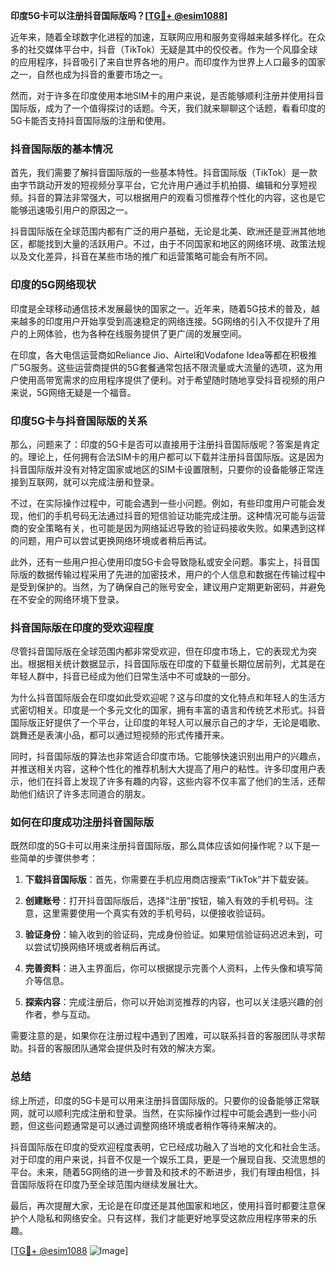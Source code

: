 **印度5G卡可以注册抖音国际版吗？[[TG💪+ @esim1088](https://t.me/s/esim1088)]**

近年来，随着全球数字化进程的加速，互联网应用和服务变得越来越多样化。在众多的社交媒体平台中，抖音（TikTok）无疑是其中的佼佼者。作为一个风靡全球的应用程序，抖音吸引了来自世界各地的用户。而印度作为世界上人口最多的国家之一，自然也成为抖音的重要市场之一。

然而，对于许多在印度使用本地SIM卡的用户来说，是否能够顺利注册并使用抖音国际版，成为了一个值得探讨的话题。今天，我们就来聊聊这个话题，看看印度的5G卡能否支持抖音国际版的注册和使用。

### 抖音国际版的基本情况

首先，我们需要了解抖音国际版的一些基本特性。抖音国际版（TikTok）是一款由字节跳动开发的短视频分享平台，它允许用户通过手机拍摄、编辑和分享短视频。抖音的算法非常强大，可以根据用户的观看习惯推荐个性化的内容，这也是它能够迅速吸引用户的原因之一。

抖音国际版在全球范围内都有广泛的用户基础，无论是北美、欧洲还是亚洲其他地区，都能找到大量的活跃用户。不过，由于不同国家和地区的网络环境、政策法规以及文化差异，抖音在某些市场的推广和运营策略可能会有所不同。

### 印度的5G网络现状

印度是全球移动通信技术发展最快的国家之一。近年来，随着5G技术的普及，越来越多的印度用户开始享受到高速稳定的网络连接。5G网络的引入不仅提升了用户的上网体验，也为各种在线服务提供了更广阔的发展空间。

在印度，各大电信运营商如Reliance Jio、Airtel和Vodafone Idea等都在积极推广5G服务。这些运营商提供的5G套餐通常包括不限流量或大流量的选项，这为用户使用高带宽需求的应用程序提供了便利。对于希望随时随地享受抖音视频的用户来说，5G网络无疑是一个福音。

### 印度5G卡与抖音国际版的关系

那么，问题来了：印度的5G卡是否可以直接用于注册抖音国际版呢？答案是肯定的。理论上，任何拥有合法SIM卡的用户都可以下载并注册抖音国际版。这是因为抖音国际版并没有对特定国家或地区的SIM卡设置限制，只要你的设备能够正常连接到互联网，就可以完成注册和登录。

不过，在实际操作过程中，可能会遇到一些小问题。例如，有些印度用户可能会发现，他们的手机号码无法通过抖音的短信验证功能完成注册。这种情况可能与运营商的安全策略有关，也可能是因为网络延迟导致的验证码接收失败。如果遇到这样的问题，用户可以尝试更换网络环境或者稍后再试。

此外，还有一些用户担心使用印度5G卡会导致隐私或安全问题。事实上，抖音国际版的数据传输过程采用了先进的加密技术，用户的个人信息和数据在传输过程中是受到保护的。当然，为了确保自己的账号安全，建议用户定期更新密码，并避免在不安全的网络环境下登录。

### 抖音国际版在印度的受欢迎程度

尽管抖音国际版在全球范围内都非常受欢迎，但在印度市场上，它的表现尤为突出。根据相关统计数据显示，抖音国际版在印度的下载量长期位居前列，尤其是在年轻人群中，抖音已经成为他们日常生活中不可或缺的一部分。

为什么抖音国际版会在印度如此受欢迎呢？这与印度的文化特点和年轻人的生活方式密切相关。印度是一个多元文化的国家，拥有丰富的语言和传统艺术形式。抖音国际版正好提供了一个平台，让印度的年轻人可以展示自己的才华，无论是唱歌、跳舞还是表演小品，都可以通过短视频的形式传播开来。

同时，抖音国际版的算法也非常适合印度市场。它能够快速识别出用户的兴趣点，并推送相关内容，这种个性化的推荐机制大大提高了用户的粘性。许多印度用户表示，他们在抖音上发现了许多有趣的内容，这些内容不仅丰富了他们的生活，还帮助他们结识了许多志同道合的朋友。

### 如何在印度成功注册抖音国际版

既然印度的5G卡可以用来注册抖音国际版，那么具体应该如何操作呢？以下是一些简单的步骤供参考：

1. **下载抖音国际版**：首先，你需要在手机应用商店搜索“TikTok”并下载安装。
   
2. **创建账号**：打开抖音国际版后，选择“注册”按钮，输入有效的手机号码。注意，这里需要使用一个真实有效的手机号码，以便接收验证码。

3. **验证身份**：输入收到的验证码，完成身份验证。如果短信验证码迟迟未到，可以尝试切换网络环境或者稍后再试。

4. **完善资料**：进入主界面后，你可以根据提示完善个人资料，上传头像和填写简介等信息。

5. **探索内容**：完成注册后，你可以开始浏览推荐的内容，也可以关注感兴趣的创作者，参与互动。

需要注意的是，如果你在注册过程中遇到了困难，可以联系抖音的客服团队寻求帮助。抖音的客服团队通常会提供及时有效的解决方案。

### 总结

综上所述，印度的5G卡是可以用来注册抖音国际版的。只要你的设备能够正常联网，就可以顺利完成注册和登录。当然，在实际操作过程中可能会遇到一些小问题，但这些问题通常是可以通过调整网络环境或者稍作等待来解决的。

抖音国际版在印度的受欢迎程度表明，它已经成功融入了当地的文化和社会生活。对于印度的用户来说，抖音不仅是一个娱乐工具，更是一个展现自我、交流思想的平台。未来，随着5G网络的进一步普及和技术的不断进步，我们有理由相信，抖音国际版将在印度乃至全球范围内继续发展壮大。

最后，再次提醒大家，无论是在印度还是其他国家和地区，使用抖音时都要注意保护个人隐私和网络安全。只有这样，我们才能更好地享受这款应用程序带来的乐趣。

[[TG💪+ @esim1088](https://t.me/s/esim1088) ![Image](https://i.postimg.cc/4NQfJmqS/Snipaste-2025-05-13-00-14-12.png)]
